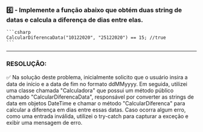 ### 6️⃣ - Implemente a função abaixo que obtém duas string de datas e calcula a diferença de dias entre elas.
    ```csharp
    CalcularDiferencaData("10122020", "25122020") == 15; //true 
    ```
-----

### RESOLUÇÃO: 
✅ Na solução deste problema, inicialmente solicito que o usuário insira a data de início e a data de fim no formato ddMMyyyy. Em seguida, utilizei uma classe chamada "Calculadora" que possui um método público chamado "CalcularDiferencaData", responsável por converter as strings de data em objetos DateTime e chamar o método "CalcularDiferenca" para calcular a diferença em dias entre essas datas. Caso ocorra algum erro, como uma entrada inválida, utilizei o try-catch para capturar a exceção e exibir uma mensagem de erro. 